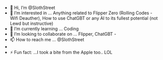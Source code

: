 - 👋 Hi, I’m @SlothStreet
- 👀 I’m interested in ... Anything related to Flipper Zero (Rolling Codes - Wifi Deauther), How to use ChatGBT or any AI to its fullest potential (not Lewd but instructive) 
- 🌱 I’m currently learning ... Coding 
- 💞️ I’m looking to collaborate on ... Flipper, ChatGBT - 
- 📫 How to reach me ... @SlothStreet
- 
- ⚡ Fun fact: ...I took a bite from the Apple too.. LOL

<!---
SlothStreet/SlothStreet is a ✨ special ✨ repository because its `README.md` (this file) appears on your GitHub profile.
You can click the Preview link to take a look at your changes.
--->
